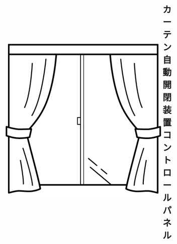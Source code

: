 <style>
.header {
  display:flex;
  align-items: center;
}
</style>
<div class="header">
  <img src=logo.png>
  <h1>カーテン自動開閉装置コントロールパネル</h1>
</div>
